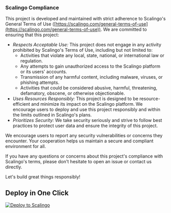 ### Scalingo Compliance

This project is developed and maintained with strict adherence to Scalingo's General Terms of Use ([https://scalingo.com/general-terms-of-use](https://scalingo.com/general-terms-of-use)). We are committed to ensuring that this project:

- *Respects Acceptable Use:* This project does not engage in any activity prohibited by Scalingo's Terms of Use, including but not limited to:
    - Activities that violate any local, state, national, or international law or regulation.
    - Any attempts to gain unauthorized access to the Scalingo platform or its users' accounts.
    - Transmission of any harmful content, including malware, viruses, or phishing attempts.
    - Activities that could be considered abusive, harmful, threatening, defamatory, obscene, or otherwise objectionable.
- *Uses Resources Responsibly:* This project is designed to be resource-efficient and minimize its impact on the Scalingo platform. We encourage users to deploy and use this project responsibly and within the limits outlined in Scalingo's plans.
- *Prioritizes Security:* We take security seriously and strive to follow best practices to protect user data and ensure the integrity of this project. 

We encourage users to report any security vulnerabilities or concerns they encounter. Your cooperation helps us maintain a secure and compliant environment for all. 

If you have any questions or concerns about this project's compliance with Scalingo's terms, please don't hesitate to open an issue or contact us directly.

Let's build great things responsibly!

## Deploy in One Click

[![Deploy to Scalingo](https://cdn.scalingo.com/deploy/button.svg)](https://my.osc-fr1.scalingo.com/deploy?source=https://github.com/ForRealFreak/Scal)
